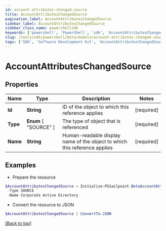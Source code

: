 ```yaml
---
id: account-attributes-changed-source
title: AccountAttributesChangedSource
pagination_label: AccountAttributesChangedSource
sidebar_label: AccountAttributesChangedSource
sidebar_class_name: powershellsdk
keywords: ['powershell', 'PowerShell', 'sdk', 'AccountAttributesChangedSource'] 
slug: /tools/sdk/powershell/beta/models/account-attributes-changed-source
tags: ['SDK', 'Software Development Kit', 'AccountAttributesChangedSource']
---
```



# AccountAttributesChangedSource

## Properties

Name | Type | Description | Notes
------------ | ------------- | ------------- | -------------
**Id** |  **String** | ID of the object to which this reference applies | [required]
**Type** |   **Enum** [  "SOURCE" ] | The type of object that is referenced | [required]
**Name** |  **String** | Human-readable display name of the object to which this reference applies | [required]

## Examples

- Prepare the resource
```powershell
$AccountAttributesChangedSource = Initialize-PSSailpoint.BetaAccountAttributesChangedSource  -Id 4e4d982dddff4267ab12f0f1e72b5a6d `
 -Type SOURCE `
 -Name Corporate Active Directory
```

- Convert the resource to JSON
```powershell
$AccountAttributesChangedSource | ConvertTo-JSON
```


[[Back to top]](#) 

